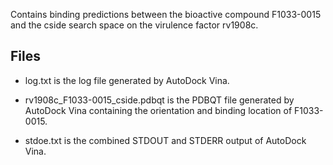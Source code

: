 Contains binding predictions between the bioactive compound F1033-0015 and the cside search space on the virulence factor rv1908c.

## Files

- log.txt is the log file generated by AutoDock Vina.

- rv1908c_F1033-0015_cside.pdbqt is the PDBQT file generated by AutoDock Vina containing the orientation and binding location of F1033-0015.

- stdoe.txt is the combined STDOUT and STDERR output of AutoDock Vina.


